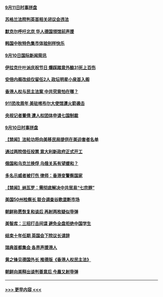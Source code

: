 #### [9月11日时事拼盘](../pages/prog202/a102662885.md?t=09120300) 
#### [苏格兰法院判英首相关闭议会违法](../pages/prog202/a102662867.md?t=09120300) 
#### [默克尔呼吁北京 华人德国领馆前声援](../pages/prog202/a102662693.md?t=09120300) 
#### [韩国中秋特色集市体验别样快乐](../pages/prog202/a102662528.md?t=09120300) 
#### [9月10日国际新闻简讯](../pages/prog202/a102662488.md?t=09120300) 
#### [伊拉克什叶派庆祝节日 爆踩踏意外酿31死上百伤](../pages/prog202/a102662398.md?t=09120300) 
#### [安倍内阁改组仅留任2人 政坛明星小泉首入阁](../pages/prog202/a102662365.md?t=09120300) 
#### [香港人权与民主法案 中共究竟怕在哪？](../pages/prog202/a102662352.md?t=09120300) 
#### [911恐攻周年 美驻喀布尔大使馆遭火箭袭击](../pages/prog202/a102662340.md?t=09120300) 
#### [央视记者董倩 遭人权团体申请七国制裁](../pages/prog202/a102662164.md?t=09120300) 
#### [9月10日时事拼盘](../pages/prog202/a102662184.md?t=09120300) 
#### [【禁闻】法轮功将向美移民局提供在美迫害者名单](../pages/prog202/a102662166.md?t=09120300) 
#### [通过两院信任投票 意大利新政府正式开工](../pages/prog202/a102662159.md?t=09120300) 
#### [俄国和乌克兰换俘 乌俄关系有望缓和？](../pages/prog202/a102662136.md?t=09120300) 
#### [多名示威者被打伤 律师：香港变警察国家](../pages/prog202/a102662094.md?t=09120300) 
#### [【禁闻】纳瓦罗：需彻底解决中共贸易“七宗罪”](../pages/prog202/a102662090.md?t=09120300) 
#### [美国50州检察长 联合调查谷歌垄断市场](../pages/prog202/a102661963.md?t=09120300) 
#### [朝鲜称愿恢复和谈后 再射两枚疑似导弹](../pages/prog202/a102661930.md?t=09120300) 
#### [美智库：三招打击间谍 避免全盘拒绝中国学生](../pages/prog202/a102661754.md?t=09120300) 
#### [结束十年任期 英国会下院议长请辞](../pages/prog202/a102661692.md?t=09120300) 
#### [瑞典首都集会 各界声援港人](../pages/prog202/a102661722.md?t=09120300) 
#### [黄之锋见德国外长 推德版《香港人权民主法》](../pages/prog202/a102661715.md?t=09120300) 
#### [朝鲜向美释出谈判善意后 今晨又射导弹](../pages/prog202/a102661700.md?t=09120300) 

----
#### [ >>> 更早内容 <<< ](../indexes/prog202-earlier.md)
